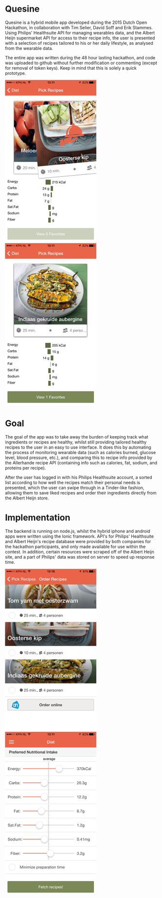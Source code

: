 # Quesine
Quesine is a hybrid mobile app developed during the 2015 Dutch Open Hackathon, in collaboration with Tim Selier, David Soff and Erik Stammes.
Using Philips' Healthsuite API for managing wearables data, and the Albert Heijn supermarket API for access to their recipe info,
the user is presented with a selection of recipes tailored to his or her daily lifestyle, as analysed from the wearable data.

The entire app was written during the 48 hour lasting hackathon, and code was uploaded to github without further modification or commenting (except for removal of token keys). Keep in mind that this is solely a quick prototype.

![alt tag](https://github.com/Nedervino/Quesine-App/blob/master/screenshots/screenshot4.png)
![alt tag](https://github.com/Nedervino/Quesine-App/blob/master/screenshots/screenshot6.png)


# Goal
The goal of the app was to take away the burden of keeping track what ingredients or recipes are healthy,
whilst still providing tailored healthy recipes to the user in an easy to use interface. It does this by automating the process
of monitoring wearable data (such as calories burned, glucose level, blood pressure, etc.), and comparing this to recipe info
provided by the Allerhande recipe API (containing info such as calories, fat, sodium, and proteins per recipe).


After the user has logged in with his Philips Healthsuite account, a sorted list according to how well the recipes match
their personal needs is presented, which the user can swipe through in a Tinder-like fashion, allowing them to save liked
recipes and order their ingredients directly from the Albert Heijn store.

# Implementation
The backend is running on node.js, whilst the hybrid iphone and android apps were written using the Ionic framework.
API's for Philips' Healthsuite and Albert Heijn's recipe database were provided by both companies for the hackathon 
participants, and only made available for use within the contest. In addition, certain resources were scraped off of the Albert Heijn site, and a part of Philips' data was stored on server to speed up response time.

![alt tag](https://github.com/Nedervino/Quesine-App/blob/master/screenshots/screenshot1.png)
![alt tag](https://github.com/Nedervino/Quesine-App/blob/master/screenshots/screenshot3.png)
